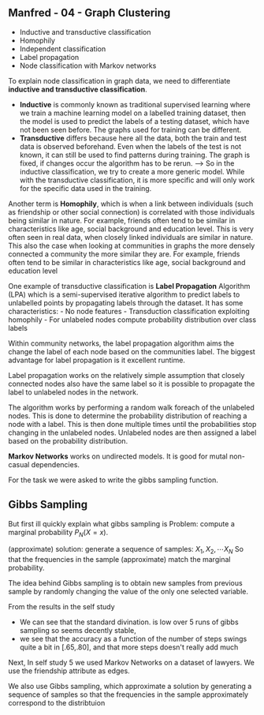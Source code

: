 ## Manfred - 04 - Graph Clustering
- Inductive and transductive classification
- Homophily
- Independent classification
- Label propagation
- Node classification with Markov networks

To explain node classification in graph data, we need to differentiate **inductive and transductive classification**.  
 - **Inductive** is commonly known as traditional supervised learning where we train a machine learning model on a labelled training dataset, then the model is used to predict the labels of a testing dataset, which have not been seen before. The graphs used for training can be different.
 - **Transductive** differs because here all the data, both the train and test data is observed beforehand. Even when the labels of the test is not known, it can still be used to find patterns during training. The graph is fixed, if changes occur the algorithm has to be rerun.
 --> So in the inductive classification, we try to create a more generic model. While with the transductive classification, it is more specific and will only work for the specific data used in the training.

Another term is **Homophily**, which is when a link between individuals (such as friendship or other social connection) is correlated with those individuals being similar in nature. For example, friends often tend to be similar in characteristics like age, social background and education level. This is very often seen in real data, when closely linked individuals are similar in nature. This also the case when looking at communities in graphs the more densely connected a community the more similar they are. For example, friends often tend to be similar in characteristics like age, social background and education level

<!--TODO Independent classification -->

One example of transductive classification is **Label Propagation** Algorithm (LPA) which is a semi-supervised iterative algorithm to predict labels to unlabelled points by propagating labels through the dataset. It has some characteristics:
    - No node features
    - Transduction classification exploiting homophily
    - For unlabeled nodes compute probability distribution over class labels

Within community networks, the label propagation algorithm aims the change the label of each node based on the communities label. The biggest advantage for label propagation is it excellent runtime.

Label propagation works on the relatively simple assumption that closely connected nodes also have the same label so it is possible to propagate the label to unlabeled nodes in the network.

The algorithm works by performing a random walk foreach of the unlabeled nodes. This is done to determine the probability distribution of reaching a node with a label.
This is then done multiple times until the probabilities stop changing in the unlabeled nodes. Unlabeled nodes are then assigned a label based on the probability distribution.

**Markov Networks** works on undirected models. It is good for mutal non-casual dependencies.<!--TODO add more detail -->


<!-- Notebooks -->
For the task we were asked to write the gibbs sampling function.

## Gibbs Sampling
But first ill quickly explain what gibbs sampling is
Problem: compute a marginal probability $P_N(X=x)$.

(approximate) solution: generate a sequence of samples: $X_1,X_2, \cdots X_N$
So that the frequencies in the sample (approximate) match the marginal probability.

The idea behind Gibbs sampling is to obtain new samples from previous sample by randomly changing the value of the only one selected variable.

From the results in the self study 
- We can see that the standard divination. is low over 5 runs of gibbs sampling so seems decently stable,
- we see that the accuracy as a function of the number of steps swings quite a bit in [.65,.80], and that more steps doesn't really add much

Next, In self study 5 we used Markov Networks on a dataset of lawyers. We use the friendship attribute as edges.

We also use Gibbs sampling, which approximate a solution by generating a sequence of samples so that the frequencies in the sample approximately correspond to the distribtuion